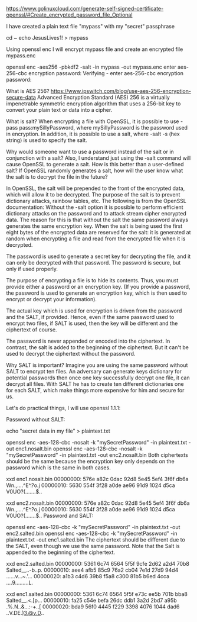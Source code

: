 https://www.golinuxcloud.com/generate-self-signed-certificate-openssl/#Create_encrypted_password_file_Optional

I have created a plain text file "mypass" with my "secret" passphrase

cd ~
echo JesusLives1! > mypass

Using openssl enc I will encrypt mypass file and create an encrypted file mypass.enc

openssl enc -aes256 -pbkdf2 -salt -in mypass -out mypass.enc
enter aes-256-cbc encryption password:
Verifying - enter aes-256-cbc encryption password:

What is AES 256?
https://www.ipswitch.com/blog/use-aes-256-encryption-secure-data
Advanced Encryption Standard (AES) 256 is a virtually impenetrable symmetric encryption algorithm that uses a 256-bit key to convert your plain text or data into a cipher.

What is salt?
When encrypting a file with OpenSSL, it is possible to use -pass pass:mySillyPassword, where mySillyPassword is the password used in encryption. In addition, it is possible to use a salt, where -salt -s (hex string) is used to specify the salt.

Why would someone want to use a password instead of the salt or in conjunction with a salt? Also, I understand just using the -salt command will cause OpenSSL to generate a salt. How is this better than a user-defined salt? If OpenSSL randomly generates a salt, how will the user know what the salt is to decrypt the file in the future?

In OpenSSL, the salt will be prepended to the front of the encrypted data, which will allow it to be decrypted. The purpose of the salt is to prevent dictionary attacks, rainbow tables, etc. The following is from the OpenSSL documentation:
Without the -salt option it is possible to perform efficient dictionary attacks on the password and to attack stream cipher encrypted data. The reason for this is that without the salt the same password always generates the same encryption key. When the salt is being used the first eight bytes of the encrypted data are reserved for the salt: it is generated at random when encrypting a file and read from the encrypted file when it is decrypted.

The password is used to generate a secret key for decrypting the file, and it can only be decrypted with that password. The password is secure, but only if used properly. 

The purpose of encrypting a file is to hide its contents. Thus, you must provide either a password or an encryption key. (If you provide a password, the password is used to generate an encryption key, which is then used to encrypt or decrypt your information). 

The actual key which is used for encryption is driven from the password and the SALT, if provided. Hence, even if the same password used to encrypt two files, if SALT is used, then the key will be different and the ciphertext of course.

The password is never appended or encoded into the ciphertext. In contrast, the salt is added to the beginning of the ciphertext. But it can't be used to decrypt the ciphertext without the password.

Why SALT is important? Imagine you are using the same password without SALT to encrypt ten files. An adversary can generate keys dictionary for potential passwords then once one key successfully decrypt one file, it can decrypt all files. With SALT he has to create ten different dictionaries one for each SALT, which make things more expensive for him and secure for us.

Let's do practical things, I will use openssl 1.1.1:

Password without SALT:

echo "secret data in my file" > plaintext.txt

openssl enc -aes-128-cbc -nosalt -k "mySecretPassword" -in plaintext.txt -out enc1.nosalt.bin
openssl enc -aes-128-cbc -nosalt -k "mySecretPassword" -in plaintext.txt -out enc2.nosalt.bin
Both ciphertexts should be the same because the encryption key only depends on the password which is the same in both cases.

xxd enc1.nosalt.bin
00000000: 576e a82c 0dac 92d8 5e45 5ef4 3f6f db6a  Wn.,....^E^.?o.j
00000010: 5630 554f 3f28 a0de ae96 91d9 1024 d5ca  V0UO?(.......$..

xxd enc2.nosalt.bin
00000000: 576e a82c 0dac 92d8 5e45 5ef4 3f6f db6a  Wn.,....^E^.?o.j
00000010: 5630 554f 3f28 a0de ae96 91d9 1024 d5ca  V0UO?(.......$..
Password and SALT:

openssl enc -aes-128-cbc -k "mySecretPassword" -in plaintext.txt -out enc2.salted.bin
 openssl enc -aes-128-cbc -k "mySecretPassword" -in plaintext.txt -out enc1.salted.bin
The ciphertext should be different due to the SALT, even though we use the same password. Note that the Salt is appended to the beginning of the ciphertext.

xxd enc2.salted.bin
00000000: 5361 6c74 6564 5f5f 9cfe 2d62 a2d4 70b8  Salted__..-b..p.
00000010: aee4 afb5 85c9 76a2 cb04 7e1d 27d9 94d4  ......v...~.'...
00000020: a1b3 c4d6 39b8 f5a8 c300 81b5 b6ed 4cca  ....9.........L.

xxd enc1.salted.bin
00000000: 5361 6c74 6564 5f5f e73c ee5b 701b bba8  Salted__.<.[p...
00000010: fa25 c54e befa 26dc ddb1 3a2d 2bd7 a95b  .%.N..&...:-+..[
00000020: bda9 56f0 4445 f229 3398 4076 1044 dad6  ..V.DE.)3.@v.D..


